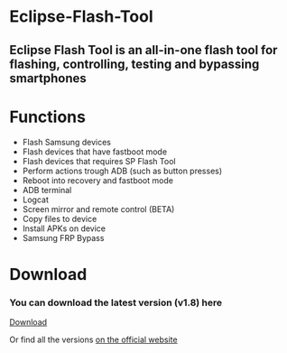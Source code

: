 # Eclipse-Flash-Tool
## Eclipse Flash Tool is an all-in-one flash tool for flashing, controlling, testing and bypassing smartphones


# Functions

- Flash Samsung devices
- Flash devices that have fastboot mode
- Flash devices that requires SP Flash Tool
- Perform actions trough ADB (such as button presses)
- Reboot into recovery and fastboot mode
- ADB terminal
- Logcat
- Screen mirror and remote control (BETA)
- Copy files to device
- Install APKs on device
- Samsung FRP Bypass

# Download
### You can download the latest version (v1.8) here

[Download](https://firebasestorage.googleapis.com/v0/b/eclipseflashtool.appspot.com/o/Eclipse%20Flash%20Tool-v1.8.exe?alt=media&token=ca4ee678-8d61-4526-9421-742db5c9767a)

Or find all the versions [on the official website](https://eclipseflashtool.web.app)
